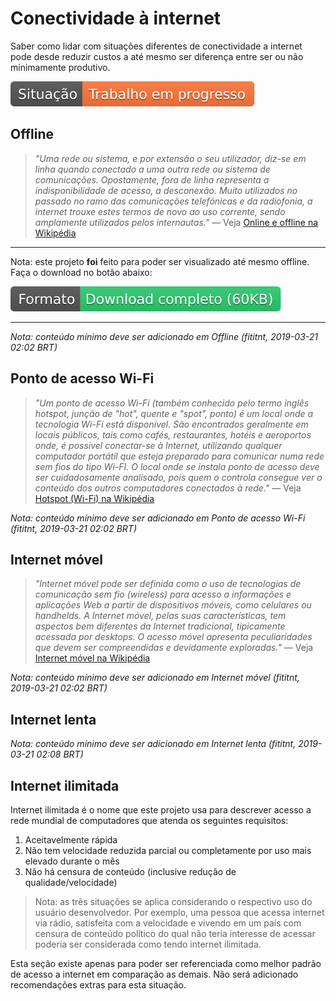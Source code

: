 # Conectividade à internet
Saber como lidar com situações diferentes de conectividade a internet pode
desde reduzir custos a até mesmo ser diferença entre ser ou não minimamente
produtivo.

![Situação: Trabalho em progresso](../imagens/badges/status-work-in-progress.svg) 

## Offline
> _"Uma rede ou sistema, e por extensão o seu utilizador, diz-se em linha
quando conectado a uma outra rede ou sistema de comunicações. Opostamente,
fora de linha representa a indisponibilidade de acesso, a desconexão. Muito
utilizados no passado no ramo das comunicações telefónicas e da radiofonia, a
internet trouxe estes termos de novo ao uso corrente, sendo amplamente
utilizados pelos internautas."_
— Veja [Online e offline na Wikipédia](https://pt.wikipedia.org/wiki/Online_e_offline)

---

Nota: este projeto **foi** feito para poder ser visualizado até mesmo offline.
Faça o download no botão abaixo:

[![Formato: Download completo](../imagens/badges/full-download.svg)](https://github.com/fititnt/recursos-desenvolvimento-periferia/archive/master.zip)

---

_Nota: conteúdo mínimo deve ser adicionado em Offline (fititnt, 2019-03-21 02:02 BRT)_

## Ponto de acesso Wi-Fi
> _"Um ponto de acesso Wi-Fi (também conhecido pelo termo inglês hotspot,
junção de "hot", quente e "spot", ponto) é um local onde a tecnologia Wi-Fi está
disponível. São encontrados geralmente em locais públicos, tais como cafés,
restaurantes, hotéis e aeroportos onde, é possível conectar-se à Internet,
utilizando qualquer computador portátil que esteja preparado para comunicar
numa rede sem fios do tipo Wi-FI. O local onde se instala ponto de acesso deve
ser cuidadosamente analisado, pois quem o controla consegue ver o conteúdo dos
outros computadores conectados à rede."_
— Veja [Hotspot (Wi-Fi) na Wikipédia](https://pt.wikipedia.org/wiki/Hotspot_(Wi-Fi))

_Nota: conteúdo mínimo deve ser adicionado em Ponto de acesso Wi-Fi (fititnt, 2019-03-21 02:02 BRT)_

## Internet móvel
> _"Internet móvel pode ser definida como o uso de tecnologias de comunicação
sem fio (wireless) para acesso a informações e aplicações Web a partir de
dispositivos móveis, como celulares ou handhelds. A Internet móvel, pelas suas
características, tem aspectos bem diferentes da Internet tradicional,
tipicamente acessada por desktops. O acesso móvel apresenta peculiaridades que
devem ser compreendidas e devidamente exploradas."_
— Veja [Internet móvel na Wikipédia](https://pt.wikipedia.org/wiki/Internet_m%C3%B3vel)

_Nota: conteúdo mínimo deve ser adicionado em Internet móvel (fititnt, 2019-03-21 02:02 BRT)_

## Internet lenta

_Nota: conteúdo mínimo deve ser adicionado em Internet lenta (fititnt, 2019-03-21 02:08 BRT)_

## Internet ilimitada
Internet ilimitada é o nome que este projeto usa para descrever acesso a rede
mundial de computadores que atenda os seguintes requisitos:

1. Aceitavelmente rápida
2. Não tem velocidade reduzida parcial ou completamente por uso mais elevado durante o mês
3. Não há censura de conteúdo (inclusive redução de qualidade/velocidade)

> Nota: as três situações se aplica considerando o respectivo uso do usuário
desenvolvedor. Por exemplo, uma pessoa que acessa internet via rádio, satisfeita
com a velocidade e vivendo em um país com censura de conteúdo político do qual
não teria interesse de acessar poderia ser considerada como tendo internet
ilimitada.

Esta seção existe apenas para poder ser referenciada como melhor padrão de
acesso a internet em comparação as demais. Não será adicionado recomendações
extras para esta situação.
